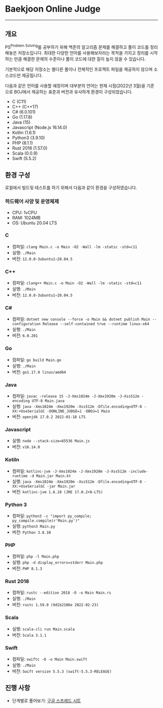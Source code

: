 # Baekjoon Online Judge
---

## 개요
PS<sup>Problem Solving</sup>를 공부하기 위해 백준의 알고리즘 문제를 해결하고 풀이 코드를 정리 해놓은 저장소입니다. 최대한 다양한 언어를 사용해보자라는 목적을 가지고 정리를 시작하는 만큼 해결한 문제의 수준이나 풀이 코드에 대한 질이 높지 않을 수 있습니다.

기본적으로 해당 저장소는 별다른 풀이나 전체적인 프로젝트 파일을 제공하지 않으며 소스코드만 제공됩니다.

다음과 같은 언어를 사용할 예정이며 대부분의 언어는 현재 시점(2022년 3월)을 기준으로 BOJ에서 제공하는 표준과 버전과 유사하게 환경이 구성되었습니다.

* C (C11)
* C++ (C++17)
* C# (6.0.101)
* Go (1.17.8)
* Java (15)
* Javascript (Node.js 16.14.0)
* Kotlin (1.6.1)
* Python3 (3.9.10)
* PHP (8.1.1)
* Rust 2018 (1.57.0)
* Scala (0.0.9)
* Swift (5.5.2)

## 환경 구성 
로컬에서 빌드및 테스트를 하기 위해서 다음과 같이 환경을 구성하였습니다.

### 하드웨어 사양 및 운영체제
* CPU: 1vCPU
* RAM: 1024MB
* OS: Ubuntu 20.04 LTS

### C
* 컴파일: `clang Main.c -o Main -O2 -Wall -lm -static -std=c11`
* 실행: `./Main`
* 버전: `12.0.0-3ubuntu1~20.04.5`

### C++
* 컴파일: `clang++ Main.c -o Main -O2 -Wall -lm -static -std=c11`
* 실행: `./Main`
* 버전: `12.0.0-3ubuntu1~20.04.5`

### C#
* 컴파일: `dotnet new console --force -o Main && dotnet publish Main --configuration Release --self-contained true --runtime linux-x64`
* 실행: `./Main`
* 버전: `6.0.201`

### Go
* 컴파일: `go build Main.go`
* 실행: `./Main`
* 버전: `go1.17.8 linux/amd64`
  
### Java
* 컴파일: `javac -release 15 -J-Xms1024m -J-Xmx1920m -J-Xss512m -encoding UTF-8 Main.java`
* 실행: `java -Xms1024m -Xmx1920m -Xss512m -Dfile.encoding=UTF-8 -XX:+UseSerialGC -DONLINE_JUDGE=1 -DBOJ=1 Main`
* 버전: `openjdk 17.0.2 2022-01-18 LTS`

### Javascript
* 실행: `node --stack-size=65536 Main.js`
* 버전: `v16.14.0`

### Kotiln
* 컴파일: `kotlinc-jvm -J-Xms1024m -J-Xmx1920m -J-Xss512m -include-runtime -d Main.jar Main.kt`
* 실행: `java -Xms1024m -Xmx1920m -Xss512m -Dfile.encoding=UTF-8 -XX:+UseSerialGC -jar Main.jar`
* 버전: `kotlinc-jvm 1.6.10 (JRE 17.0.2+8-LTS)`

### Python 3
* 컴파일: `python3 -c "import py_compile; py_compile.compile(r'Main.py')"`
* 실행: `python3 Main.py`
* 버전: `Python 3.8.10`

### PHP
* 컴파일: `php -l Main.php`
* 실행: `php -d display_errors=stderr Main.php`
* 버전: `PHP 8.1.3`

### Rust 2018
* 컴파일: `rustc --edition 2018 -O -o Main Main.rs`
* 실행: `./Main`
* 버전: `rustc 1.59.0 (9d1b2106e 2022-02-23)`

### Scala
* 실행: `scala-cli run Main.scala`
* 버전: `Scala 3.1.1`

### Swift
* 컴파일: `swiftc -O -o Main Main.swift`
* 실행: `./Main`
* 버전: `Swift version 5.5.3 (swift-5.5.3-RELEASE)`

## 진행 사항
* 단계별로 풀어보기: [구글 스프레드 시트](bit.ly/3sHxxDH)